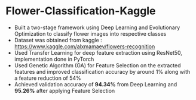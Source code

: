# Flower-Classification-Kaggle

- Built a two-stage framework using Deep Learning and Evolutionary Optimization to classify flower images into respective classes
- Dataset was obtained from kaggle : https://www.kaggle.com/alxmamaev/flowers-recognition
- Used Transfer Learning for deep feature extraction using ResNet50, implementation done in PyTorch
- Used Genetic Algorithm (GA) for Feature Selection on the extracted features and improved classification accuracy by around 1% along with a feature reduction of 54% 
- Achieved validation accuracy of <b>94.34%</b> from Deep Learning and <b>95.26%</b> after applying Feature Selection
